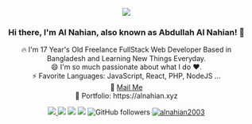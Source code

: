 <p align="center">
<img src="https://static.dribbble.com/users/730703/screenshots/6581243/avento.gif">
</p>
<h3 align="center">Hi there, I'm Al Nahian, also known as Abdullah Al Nahian! 👋 </h3>
<p align="center">
🔥 I'm 17 Year's Old Freelance FullStack Web Developer Based in Bangladesh and Learning New Things Everyday. <br>
😄 I'm so much passionate about what I do ♥. <br>
⚡ Favorite Languages: JavaScript, React, PHP, NodeJS ... <br>
📧 <a href="mailto: a.alnahian2003@gmail.com"> Mail Me </a> <br>
🎨 Portfolio: https://alnahian.xyz <br>
</p>

<p align="center">
  <a href="https://facebook.com/alnahian2003">
    <img src="https://img.shields.io/badge/-Facebook-1877F2?style=flat&labelColor=1877F2&logo=facebook&logoColor=white&link=https://facebook.com/alnahian2003">
  </a>
  
  <img src="https://img.shields.io/badge/-@alnahian2003-1ca0f1?style=flat&labelColor=1ca0f1&logo=twitter&logoColor=white&link=https://twitter.com/alnahian2003">
  
  <img src="https://img.shields.io/badge/-alnahian2003-1877F2?style=flat&labelColor=053eff&logo=behance&logoColor=white&link=https://behance.net/alnahian2003">
  
  <img src="https://img.shields.io/badge/-Email-c14438?style=flat&logo=Gmail&logoColor=white&link=mailto:a.alnahian2003@gmail.com">
  
  <img alt="GitHub followers" src="https://img.shields.io/github/followers/alnahian2003?label=Github&style=flat">
  
  <a href="">
  <img src="https://komarev.com/ghpvc/?username=alnahian2003&label=Views&color=brightgreen&style=flat" alt="alnahian2003" />
  </a>
</p
